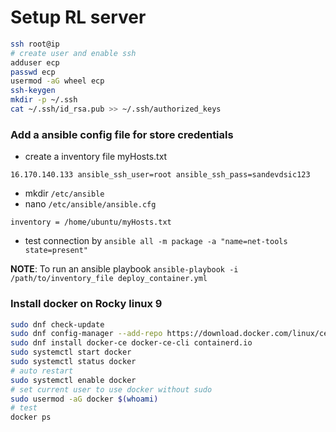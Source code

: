 # Setup RL server

```bash
ssh root@ip
# create user and enable ssh
adduser ecp
passwd ecp
usermod -aG wheel ecp
ssh-keygen
mkdir -p ~/.ssh
cat ~/.ssh/id_rsa.pub >> ~/.ssh/authorized_keys
```

### Add a ansible config file for store credentials
- create a inventory file myHosts.txt
```
16.170.140.133 ansible_ssh_user=root ansible_ssh_pass=sandevdsic123
```
- mkdir `/etc/ansible`
- nano `/etc/ansible/ansible.cfg`
```[defaults]
inventory = /home/ubuntu/myHosts.txt
```
- test connection by
`ansible all -m package -a "name=net-tools state=present"`

__NOTE__: To run an ansible playbook `ansible-playbook -i /path/to/inventory_file deploy_container.yml`

### Install docker on Rocky linux 9

```bash
sudo dnf check-update
sudo dnf config-manager --add-repo https://download.docker.com/linux/centos/docker-ce.repo
sudo dnf install docker-ce docker-ce-cli containerd.io
sudo systemctl start docker
sudo systemctl status docker
# auto restart
sudo systemctl enable docker
# set current user to use docker without sudo
sudo usermod -aG docker $(whoami)
# test 
docker ps
```
